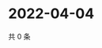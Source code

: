 # 2022-04-04

共 0 条

<!-- BEGIN WEIBO -->
<!-- 最后更新时间 Mon Apr 04 2022 16:16:06 GMT+0800 (China Standard Time) -->

<!-- END WEIBO -->

